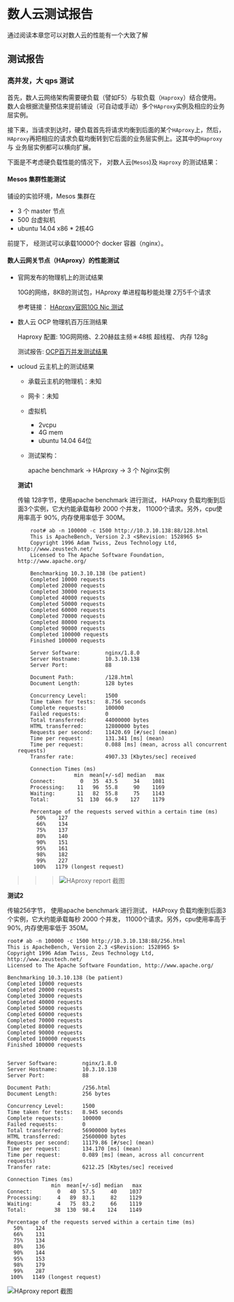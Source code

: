 # 数人云测试报告

通过阅读本章您可以对数人云的性能有一个大致了解

## 测试报告

### 高并发，大 qps 测试
首先，数人云网络架构需要硬负载（譬如F5）与软负载（`Haproxy`）结合使用。 数人会根据流量预估来提前铺设（可自动或手动）多个`HAproxy`实例及相应的业务层实例。

接下来，当请求到达时，硬负载首先将请求均衡到后面的某个`HAproxy`上，然后，`HAproxy`再把相应的请求负载均衡转到它后面的业务层实例上。这其中的`Haproxy` 与 业务层实例都可以横向扩展。

下面是不考虑硬负载性能的情况下， 对数人云(`Mesos`)及 `Haproxy` 的测试结果：

#### Mesos 集群性能测试
铺设的实验环境，Mesos 集群在

* 3 个 master 节点
* 500 台虚拟机
* ubuntu 14.04 x86 * 2核4G

前提下， 经测试可以承载10000个 docker 容器（nginx）。

#### 数人云网关节点（HAproxy）的性能测试

- 官网发布的物理机上的测试结果

   10G的网络，8KB的测试包，HAproxy 单进程每秒能处理 2万5千个请求
   
   参考链接： [HAproxy官网10G Nic 测试](http://www.haproxy.org/10g.html)

- 数人云 OCP 物理机百万压测结果

   Haproxy 配置: 10G网网络、2.20赫兹主频＊48核 超线程、 内存 128g
   
   测试报告: [OCP百万并发测试结果](http://qinghua.dataman-inc.com/report.html)

- ucloud 云主机上的测试结果
    - 承载云主机的物理机：未知
    - 网卡：未知
    - 虚拟机
        - 2vcpu
        - 4G mem
        - ubuntu 14.04 64位
    - 测试架构： 
       
       apache benchmark -> HAproxy -> 3 个 Nginx实例
       
    **测试1**
    
    传输 128字节，使用apache benchmark 进行测试， HAProxy 负载均衡到后面3个实例，它大约能承载每秒 2000 个并发， 11000个请求。另外，cpu使用率高于 90%, 内存使用率低于 300M。

          root# ab -n 100000 -c 1500 http://10.3.10.138:88/128.html
          This is ApacheBench, Version 2.3 <$Revision: 1528965 $>
          Copyright 1996 Adam Twiss, Zeus Technology Ltd, http://www.zeustech.net/
          Licensed to The Apache Software Foundation, http://www.apache.org/
          
          Benchmarking 10.3.10.138 (be patient)
          Completed 10000 requests
          Completed 20000 requests
          Completed 30000 requests
          Completed 40000 requests
          Completed 50000 requests
          Completed 60000 requests
          Completed 70000 requests
          Completed 80000 requests
          Completed 90000 requests
          Completed 100000 requests
          Finished 100000 requests

          Server Software:        nginx/1.8.0
          Server Hostname:        10.3.10.138
          Server Port:            88

          Document Path:          /128.html
          Document Length:        128 bytes

          Concurrency Level:      1500
          Time taken for tests:   8.756 seconds
          Complete requests:      100000
          Failed requests:        0
          Total transferred:      44000000 bytes
          HTML transferred:       12800000 bytes
          Requests per second:    11420.69 [#/sec] (mean)
          Time per request:       131.341 [ms] (mean)
          Time per request:       0.088 [ms] (mean, across all concurrent requests)
          Transfer rate:          4907.33 [Kbytes/sec] received

          Connection Times (ms)
                        min  mean[+/-sd] median   max
          Connect:        0   35  43.5     34    1081
          Processing:    11   96  55.8     90    1169
          Waiting:       11   82  55.8     75    1143
          Total:         51  130  66.9    127    1179

          Percentage of the requests served within a certain time (ms)
            50%    127
            66%    134
            75%    137
            80%    140
            90%    151
            95%    161
            98%    182
            99%    227
           100%   1179 (longest request)



>>>![HAproxy report 截图](11.pic_hd.jpg)


 
   **测试2**

   传输256字节， 使用apache benchmark 进行测试， HAProxy 负载均衡到后面3个实例，它大约能承载每秒 2000 个并发， 11000个请求。另外，cpu使用率高于 90%, 内存使用率低于 350M。

    root# ab -n 100000 -c 1500 http://10.3.10.138:88/256.html
    This is ApacheBench, Version 2.3 <$Revision: 1528965 $>
    Copyright 1996 Adam Twiss, Zeus Technology Ltd, http://www.zeustech.net/
    Licensed to The Apache Software Foundation, http://www.apache.org/

    Benchmarking 10.3.10.138 (be patient)
    Completed 10000 requests
    Completed 20000 requests
    Completed 30000 requests
    Completed 40000 requests
    Completed 50000 requests
    Completed 60000 requests
    Completed 70000 requests
    Completed 80000 requests
    Completed 90000 requests
    Completed 100000 requests
    Finished 100000 requests


    Server Software:        nginx/1.8.0
    Server Hostname:        10.3.10.138
    Server Port:            88

    Document Path:          /256.html
    Document Length:        256 bytes

    Concurrency Level:      1500
    Time taken for tests:   8.945 seconds
    Complete requests:      100000
    Failed requests:        0
    Total transferred:      56900000 bytes
    HTML transferred:       25600000 bytes
    Requests per second:    11179.86 [#/sec] (mean)
    Time per request:       134.170 [ms] (mean)
    Time per request:       0.089 [ms] (mean, across all concurrent requests)
    Transfer rate:          6212.25 [Kbytes/sec] received

    Connection Times (ms)
                  min  mean[+/-sd] median   max
    Connect:        0   40  57.5     40    1037
    Processing:     4   89  83.1     82    1129
    Waiting:        4   75  83.2     66    1119
    Total:         38  130  98.4    124    1149

    Percentage of the requests served within a certain time (ms)
      50%    124
      66%    131
      75%    134
      80%    136
      90%    144
      95%    153
      98%    179
      99%    287
     100%   1149 (longest request)


![HAproxy report 截图](12.pic_hd.jpg)
